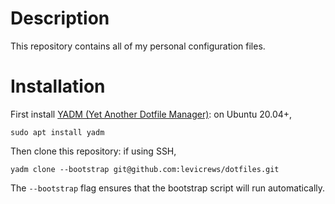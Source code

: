 # Description
This repository contains all of my personal configuration files. 

# Installation
First install [YADM (Yet Another Dotfile Manager)](https://yadm.io/): on Ubuntu 20.04+,
```
sudo apt install yadm
```
Then clone this repository: if using SSH,
```
yadm clone --bootstrap git@github.com:levicrews/dotfiles.git
```
The `--bootstrap` flag ensures that the bootstrap script will run automatically.
